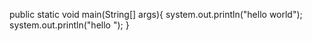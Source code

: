 public static void main(String[] args){
	system.out.println("hello world");
	system.out.println("hello ");
}